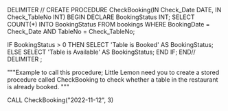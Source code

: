 DELIMITER //
CREATE PROCEDURE CheckBooking(IN Check_Date DATE, IN Check_TableNo INT)
BEGIN
DECLARE BookingStatus INT;
SELECT COUNT(*) INTO BookingStatus FROM bookings 
WHERE BookingDate = Check_Date AND TableNo = Check_TableNo;

IF BookingStatus > 0 THEN
SELECT 'Table is Booked' AS BookingStatus;
ELSE
SELECT 'Table is Available' AS BookingStatus;
END IF;
END//
DELIMITER ;

"""Example to call this procedure; Little Lemon need you to create a stored procedure called CheckBooking to check whether a table in the restaurant is already booked. """

CALL CheckBooking("2022-11-12", 3) 